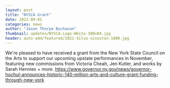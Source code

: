 ```yaml
---
layout: post
title: "NYSCA Grant"
date: 2022-09-01
categories: news
author: "Jason Thorpe Buchanan"
thumbnail: updates/NYSCA-Logo-White-300x84.jpg
header: auto-add/featured/2021-Silva-sinuston-1800.jpg
---
```


We're pleased to have received a grant from the New York State Council on the Arts to support our upcoming upstate performances in November, featuring new commissions from Victoria Cheah, Jen Kutler, and works by Sarah Hennies + more. https://www.governor.ny.gov/news/governor-hochul-announces-historic-140-million-arts-and-culture-grant-funding-through-new-york
